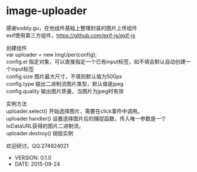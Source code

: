image-uploader
============

感谢soddy.gu，在他组件基础上整理封装的图片上传组件  
exif使用第三方组件，https://github.com/exif-js/exif-js  



创建组件  
var uploader = new ImgUper(config);  
config.el  指定对象，可以直接指定一个已有input标签，如不填会默认自动创建一个input标签  
config.size  图片最大尺寸，不填则默认值为500px  
config.type  输出二进制流图片类型，默认值是jpeg  
config.quality  输出图片质量，当图片为jpeg时有效  


实例方法  
uploader.select()   开始选择图片，需要在click事件中调用。  
uploader.handler()  设置选择图片后的捕捉函数，传入唯一参数是一个toDataURL获得的图片二进制流。  
uploader.destroy()  销毁实例  


欢迎研讨。QQ:274924021  



 * VERSION: 0.1.0
 * DATE: 2015-09-24
